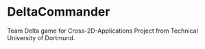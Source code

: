# DeltaCommander
Team Delta game for Cross-2D-Applications Project from Technical University of Dortmund.
